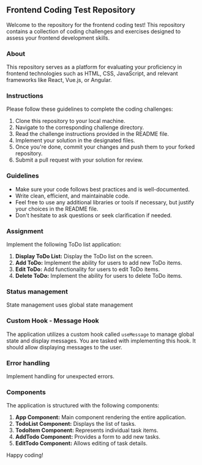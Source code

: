 ## Frontend Coding Test Repository

Welcome to the repository for the frontend coding test! This repository contains a collection of coding challenges and exercises designed to assess your frontend development skills.

### About

This repository serves as a platform for evaluating your proficiency in frontend technologies such as HTML, CSS, JavaScript, and relevant frameworks like React, Vue.js, or Angular.

### Instructions

Please follow these guidelines to complete the coding challenges:

1. Clone this repository to your local machine.
2. Navigate to the corresponding challenge directory.
3. Read the challenge instructions provided in the README file.
4. Implement your solution in the designated files.
5. Once you're done, commit your changes and push them to your forked repository.
6. Submit a pull request with your solution for review.

### Guidelines

- Make sure your code follows best practices and is well-documented.
- Write clean, efficient, and maintainable code.
- Feel free to use any additional libraries or tools if necessary, but justify your choices in the README file.
- Don't hesitate to ask questions or seek clarification if needed.

### Assignment

Implement the following ToDo list application:

1. **Display ToDo List:** Display the ToDo list on the screen.
2. **Add ToDo:** Implement the ability for users to add new ToDo items.
3. **Edit ToDo:** Add functionality for users to edit ToDo items.
4. **Delete ToDo:** Implement the ability for users to delete ToDo items.

### Status management
State management uses global state management

### Custom Hook - Message Hook

The application utilizes a custom hook called `useMessage` to manage global state and display messages. You are tasked with implementing this hook. It should allow displaying messages to the user.

### Error handling
Implement handling for unexpected errors.

### Components

The application is structured with the following components:

1. **App Component:** Main component rendering the entire application.
2. **TodoList Component:** Displays the list of tasks.
3. **TodoItem Component:** Represents individual task items.
4. **AddTodo Component:** Provides a form to add new tasks.
5. **EditTodo Component:** Allows editing of task details.

   
Happy coding!
